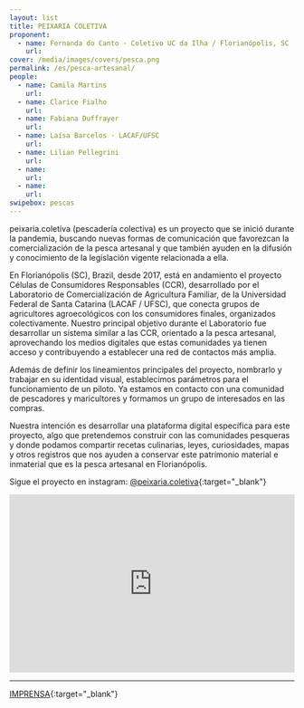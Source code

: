 ```yaml
---
layout: list
title: PEIXARIA COLETIVA
proponent:
  - name: Fernanda do Canto · Coletivo UC da Ilha / Florianópolis, SC
    url: 
cover: /media/images/covers/pesca.png
permalink: /es/pesca-artesanal/
people:
  - name: Camila Martins
    url: 
  - name: Clarice Fialho
    url: 
  - name: Fabiana Duffrayer
    url: 
  - name: Laísa Barcelos · LACAF/UFSC
    url: 
  - name: Lilian Pellegrini
    url: 
  - name: 
    url: 
  - name: 
    url: 
swipebox: pescas
---
```


peixaria.coletiva (pescadería colectiva) es un proyecto que se inició durante la pandemia, buscando nuevas formas de comunicación que favorezcan la comercialización de la pesca
artesanal y que también ayuden en la difusión y conocimiento de la legislación vigente relacionada a ella. 

En Florianópolis (SC), Brazil, desde 2017, está en andamiento el proyecto Células de Consumidores Responsables (CCR), desarrollado por el Laboratorio de Comercialización de Agricultura Familiar, de la Universidad Federal de Santa Catarina (LACAF / UFSC), que conecta grupos de agricultores agroecológicos con los consumidores finales, organizados
colectivamente. Nuestro principal objetivo durante el Laboratorio fue desarrollar un sistema similar a las CCR, orientado a la pesca artesanal, aprovechando los medios digitales que estas comunidades ya tienen acceso y contribuyendo a establecer una red de contactos más amplia.
  
Además de definir los lineamientos principales del proyecto, nombrarlo y trabajar en su identidad visual, establecimos parámetros para el funcionamiento de un piloto. Ya estamos
en contacto con una comunidad de pescadores y maricultores y formamos un grupo de interesados en las compras.
  
Nuestra intención es desarrollar una plataforma digital específica para este proyecto, algo que pretendemos construir con las comunidades pesqueras y donde podamos compartir recetas culinarias, leyes, curiosidades, mapas y otros registros que nos ayuden a conservar este patrimonio material e inmaterial que es la pesca artesanal en Florianópolis.

  
Sigue el proyecto en instagram: [@peixaria.coletiva](https://www.instagram.com/peixaria.coletiva/){:target="_blank"}





<iframe width="100%" height="315" src="https://www.youtube.com/embed/M-LVnTPlwM8" frameborder="0" allow="accelerometer; autoplay; encrypted-media; gyroscope; picture-in-picture" allowfullscreen></iframe>

---

[IMPRENSA](/3ed/pt/imprensa/pesca){:target="_blank"}

